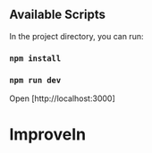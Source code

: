 
## Available Scripts

In the project directory, you can run:

### `npm install`

### `npm run dev`

Open [http://localhost:3000] 
# ImproveIn
